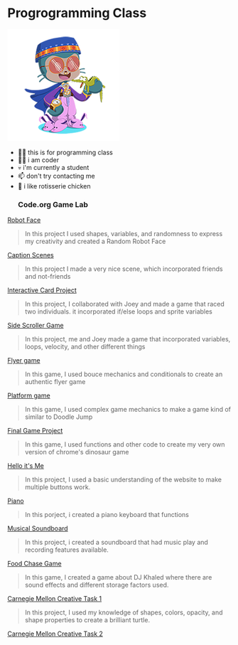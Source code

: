 # Progrogramming Class
![Octocat](https://github.com/shenoya25/programming/blob/955291cb711b01418d44066b1191dd1770db0443/resizecat.png)
- 🖖🏻 this is for programming class
- 🕵️‍♂️ i am coder
- 💀 i'm currently a student
- 📫 don't try contacting me
- 🍗 i like rotisserie chicken
  ### Code.org Game Lab
[Robot Face](https://github.com/shenoya25/robot.git)
> In this project I used shapes, variables, and randomness to express my creativity and created a Random Robot Face

[Caption Scenes](https://studio.code.org/projects/gamelab/tuBf_RbpUXFZpPUQNY653U9YvZx2e89RHuztub0ppp8)
> In this project I made a very nice scene, which incorporated friends and not-friends

[Interactive Card Project](https://studio.code.org/projects/gamelab/foR4o3apuPeETqyQcnijzHm8nW_omVsHS9i8SCDP6Ls)
> In this project, I collaborated with Joey and made a game that raced two individuals. it incorporated if/else loops and sprite variables

[Side Scroller Game](https://studio.code.org/projects/gamelab/VM5iybjq1HJj1HIAT04NfiJMgPlcL5njvNTf9WoE7_E)
> In this project, me and Joey made a game that incorporated variables, loops, velocity, and other different things

[Flyer game](https://studio.code.org/projects/gamelab/uIDB9X_Rkd6miHdJA0QeGWgQPWQNJaWIJmySya9JngY)
> In this game, I used bouce mechanics and conditionals to create an authentic flyer game

[Platform game](https://studio.code.org/projects/gamelab/4r0qEtezVsEDiVVwKPXdMmDwnXJJmiXQRs4ujoK7cxA)
> In this game, I used complex game mechanics to make a game kind of similar to Doodle Jump

[Final Game Project](https://studio.code.org/projects/gamelab/VyJ1_1h84n7vXCy5quLo-rbwMgsH7TDjYBd5nm3SCOU)
> In this game, I used functions and other code to create my very own version of chrome's dinosaur game

[Hello it's Me](https://gallery.appinventor.mit.edu/?galleryid=0c8e7e2f-5fb9-4e63-a1ea-42b7e270f18d)
> In this project, I used a basic understanding of the website to make multiple buttons work.

[Piano](https://gallery.appinventor.mit.edu/?galleryid=8a9e5837-f531-4549-80be-8a436a74bec7)
> In this porject, i created a piano keyboard that functions

[Musical Soundboard](https://gallery.appinventor.mit.edu/?galleryid=c5890382-b636-45b2-93e8-391ab2914ead)
> In this project, i created a soundboard that had music play and recording features available.

[Food Chase Game](https://gallery.appinventor.mit.edu/?galleryid=ad5fba31-3510-4095-a934-254519aae0cb)
> In this game, I created a game about DJ Khaled where there are sound effects and different storage factors used.

[Carnegie Mellon Creative Task 1](https://academy.cs.cmu.edu/sharing/orangeRedOctopus5445/embed)
>In this project, I used my knowledge of shapes, colors, opacity, and shape properties to create a brilliant turtle.

[Carnegie Mellon Creative Task 2](https://academy.cs.cmu.edu/sharing/blanchedAlmondFrog7618)
